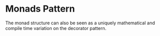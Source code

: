 # Monads Pattern

The monad structure can also be seen as a uniquely mathematical and compile time variation on the decorator pattern.
